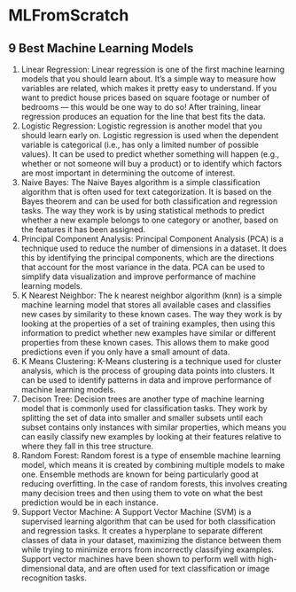 # MLFromScratch

## 9 Best Machine Learning Models

1. Linear Regression: Linear regression is one of the first machine learning models that you should learn about. It’s a simple way to measure how variables are related, which makes it pretty easy to understand. If you want to predict house prices based on square footage or number of bedrooms — this would be one way to do so! After training, linear regression produces an equation for the line that best fits the data.
2. Logistic Regression: Logistic regression is another model that you should learn early on. Logistic regression is used when the dependent variable is categorical (i.e., has only a limited number of possible values). It can be used to predict whether something will happen (e.g., whether or not someone will buy a product) or to identify which factors are most important in determining the outcome of interest.
3. Naive Bayes: The Naive Bayes algorithm is a simple classification algorithm that is often used for text categorization. It is based on the Bayes theorem and can be used for both classification and regression tasks. The way they work is by using statistical methods to predict whether a new example belongs to one category or another, based on the features it has been assigned.
4. Principal Component Analysis: Principal Component Analysis (PCA) is a technique used to reduce the number of dimensions in a dataset. It does this by identifying the principal components, which are the directions that account for the most variance in the data. PCA can be used to simplify data visualization and improve performance of machine learning models.
5. K Nearest Neighbor: The k nearest neighbor algorithm (knn) is a simple machine learning model that stores all available cases and classifies new cases by similarity to these known cases. The way they work is by looking at the properties of a set of training examples, then using this information to predict whether new examples have similar or different properties from these known cases. This allows them to make good predictions even if you only have a small amount of data.
6. K Means Clustering: K-Means clustering is a technique used for cluster analysis, which is the process of grouping data points into clusters. It can be used to identify patterns in data and improve performance of machine learning models.
7. Decison Tree: Decision trees are another type of machine learning model that is commonly used for classification tasks. They work by splitting the set of data into smaller and smaller subsets until each subset contains only instances with similar properties, which means you can easily classify new examples by looking at their features relative to where they fall in this tree structure.
8. Random Forest: Random forest is a type of ensemble machine learning model, which means it is created by combining multiple models to make one. Ensemble methods are known for being particularly good at reducing overfitting. In the case of random forests, this involves creating many decision trees and then using them to vote on what the best prediction would be in each instance.
9. Support Vector Machine: A Support Vector Machine (SVM) is a supervised learning algorithm that can be used for both classification and regression tasks. It creates a hyperplane to separate different classes of data in your dataset, maximizing the distance between them while trying to minimize errors from incorrectly classifying examples. Support vector machines have been shown to perform well with high-dimensional data, and are often used for text classification or image recognition tasks.
